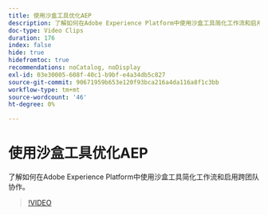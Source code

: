 ```yaml
---
title: 使用沙盒工具优化AEP
description: 了解如何在Adobe Experience Platform中使用沙盒工具简化工作流和启用跨团队协作。
doc-type: Video Clips
duration: 176
index: false
hide: true
hidefromtoc: true
recommendations: noCatalog, noDisplay
exl-id: 03e30005-608f-40c1-b9bf-e4a34db5c827
source-git-commit: 90671959b653e120f93bca216a4da116a8f1c3bb
workflow-type: tm+mt
source-wordcount: '46'
ht-degree: 0%

---
```


# 使用沙盒工具优化AEP

了解如何在Adobe Experience Platform中使用沙盒工具简化工作流和启用跨团队协作。

<!-- 62_S601_3442532_175_optimizing-aep-with-sandbox-tooling -->
>[!VIDEO](https://video.tv.adobe.com/v/3460562/?learn=on&enablevpops=true&captions=chi_hans)
